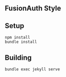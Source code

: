 ## FusionAuth Style

## Setup

```
npm install
bundle install
```


## Building

```
bundle exec jekyll serve
```
